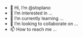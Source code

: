 - 👋 Hi, I’m @stoplano
- 👀 I’m interested in ...
- 🌱 I’m currently learning ...
- 💞️ I’m looking to collaborate on ...
- 📫 How to reach me ...

<!---
stoplano/stoplano is a ✨ special ✨ repository because its `README.md` (this file) appears on your GitHub profile.
You can click the Preview link to take a look at your changes.
--->
